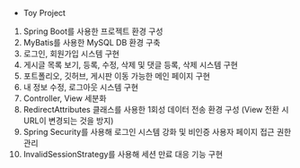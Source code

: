 - Toy Project
1. Spring Boot를 사용한 프로젝트 환경 구성
2. MyBatis를 사용한 MySQL DB 환경 구축
3. 로그인, 회원가입 시스템 구현
4. 게시글 목록 보기, 등록, 수정, 삭제 및 댓글 등록, 삭제 시스템 구현
5. 포트폴리오, 깃허브, 게시판 이동 가능한 메인 페이지 구현
6. 내 정보 수정, 로그아웃 시스템 구현
7. Controller, View 세분화
8. RedirectAttributes 클래스를 사용한 1회성 데이터 전송 환경 구성 (View 전환 시 URL이 변경되는 것을 방지)
9. Spring Security를 사용해 로그인 시스템 강화 및 비인증 사용자 페이지 접근 권한 관리
10. InvalidSessionStrategy를 사용해 세션 만료 대응 기능 구현